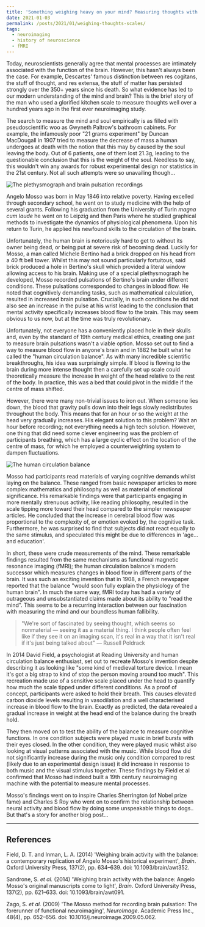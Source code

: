 ```yaml
---
title: 'Something weighing heavy on your mind? Measuring thoughts with a set of scales'
date: 2021-01-03
permalink: /posts/2021/01/weighing-thoughts-scales/
tags:
  - neuroimaging
  - history of neuroscience
  - fMRI
---
```


Today, neuroscientists generally agree that mental processes are intimately associated with the function of the brain. However, this hasn't always been the case. For example, Descartes' famous distinction between res cogitans, the stuff of thought, and res extensa, the stuff of matter has persisted strongly over the 350+ years since his death. So what evidence has led to our modern understanding of the mind and brain? This is the brief story of the man who used a glorified kitchen scale to measure thoughts well over a hundred years ago in the first ever neuroimaging study.

The search to measure the mind and soul empirically is as filled with pseudoscientific woo as Gwyneth Paltrow's bathroom cabinets. For example, the infamously poor "21 grams experiment" by Duncan MacDougall in 1907 tried to measure the decrease of mass a human undergoes at death with the notion that this may by caused by the soul leaving the body. Out of 6 patients, one of them lost 21.3g, leading to the questionable conclusion that this is the weight of the soul. Needless to say, this wouldn't win any awards for robust experimental design nor statistics in the 21st century. Not all such attempts were so unavailing though…

![The plethysmograph and brain pulsation recordings]([https://images.squarespace-cdn.com/content/v1/5fe7869da1da16542b31478d/1609685644260-QI8SIEBV07HBO4A8YSGR/Picture12.png](https://litfl.com/wp-content/uploads/2020/04/Schematic-of-the-plethysmograph-1880.jpeg))

Angelo Mosso was born in May 1846 into relative poverty. Having excelled through secondary school, he went on to study medicine with the help of several grants. Following his graduation from the University of Turin *magna cum laude* he went on to Leipzig and then Paris where he studied graphical methods to investigate the dynamics of physiological phenomena. Upon his return to Turin, he applied his newfound skills to the circulation of the brain. 

Unfortunately, the human brain is notoriously hard to get to without its owner being dead, or being put at severe risk of becoming dead. Luckily for Mosso, a man called Michele Bertino had a brick dropped on his head from a 40 ft bell tower. Whilst this may not sound particularly fortuitous, said brick produced a hole in Bertino's skull which provided a literal window allowing access to his brain. Making use of a special plethysmograph he developed, Mosso recorded pulsations of Bertino's brain under different conditions. These pulsations corresponded to changes in blood flow. He noted that cognitively demanding tasks, such as mathematical calculation, resulted in increased brain pulsation. Crucially, in such conditions he did not also see an increase in the pulse at his wrist leading to the conclusion that mental activity specifically increases blood flow to the brain. This may seem obvious to us now, but at the time was truly revolutionary.

Unfortunately, not everyone has a conveniently placed hole in their skulls and, even by the standard of 19th century medical ethics, creating one just to measure brain pulsations wasn't a viable option. Mosso set out to find a way to measure blood flow in anyone's brain and in 1882 he built what he called the "human circulation balance". As with many incredible scientific breakthroughs, his idea was surprisingly simple. If blood is flowing to the brain during more intense thought then a carefully set up scale could theoretically measure the increase in weight of the head relative to the rest of the body. In practice, this was a bed that could pivot in the middle if the centre of mass shifted. 

However, there were many non-trivial issues to iron out. When someone lies down, the blood that gravity pulls down into their legs slowly redistributes throughout the body. This means that for an hour or so the weight at the head very gradually increases. His elegant solution to this problem? Wait an hour before recording; not everything needs a high tech solution. However, one thing that did need some clever engineering was the problem of participants breathing, which has a large cyclic effect on the location of the centre of mass, for which he employed a counterweighting system to dampen fluctuations.

![The human circulation balance](https://media.npr.org/assets/img/2014/08/16/MossoBalance_custom-4174623e2028b82c18e8d2b0962273a89ef9f7e2.jpg)

Mosso had participants read materials of varying cognitive demands whilst laying on the balance. These ranged from basic newspaper articles to more complex mathematics and philosophy as well as material of emotional significance. His remarkable findings were that participants engaging in more mentally strenuous activity, like reading philosophy, resulted in the scale tipping more toward their head compared to the simpler newspaper articles. He concluded that the increase in cerebral blood flow was proportional to the complexity of, or emotion evoked by, the cognitive task. Furthermore, he was surprised to find that subjects did not react equally to the same stimulus, and speculated this might be due to differences in 'age…and education'. 

In short, these were crude measurements of the mind. These remarkable findings resulted from the same mechanisms as functional magnetic resonance imaging (fMRI); the human circulation balance's modern successor which measures changes in blood flow in different parts of the brain. It was such an exciting invention that in 1908, a French newspaper reported that the balance "would soon fully explain the physiology of the human brain". In much the same way, fMRI today has had a variety of outrageous and unsubstantiated claims made about its ability to "read the mind". This seems to be a recurring interaction between our fascination with measuring the mind and our boundless human fallibility.

> "We're sort of fascinated by seeing thought, which seems so nonmaterial — seeing it as a material thing. I think people often feel like if they see it on an imaging scan, it's real in a way that it isn't real if it's just being talked about" — Russell Poldrack

In 2014 David Field, a psychologist at Reading University and human circulation balance enthusiast, set out to recreate Mosso's invention despite describing it as looking like "some kind of medieval torture device. I mean it's got a big strap to kind of stop the person moving around too much". This recreation made use of a sensitive scale placed under the head to quantify how much the scale tipped under different conditions. As a proof of concept, participants were asked to hold their breath. This causes elevated carbon dioxide levels resulting in vasodilation and a well characterised increase in blood flow to the brain. Exactly as predicted, the data revealed a gradual increase in weight at the head end of the balance during the breath hold.

They then moved on to test the ability of the balance to measure cognitive functions. In one condition subjects were played music in brief bursts with their eyes closed. In the other condition, they were played music whilst also looking at visual patterns associated with the music. While blood flow did not significantly increase during the music only condition compared to rest (likely due to an experimental design issue) it did increase in response to both music and the visual stimulus together. These findings by Field et al confirmed that Mosso had indeed built a 19th century neuroimaging machine with the potential to measure mental processes.

Mosso's findings went on to inspire Charles Sherrington (of Nobel prize fame) and Charles S Roy who went on to confirm the relationship between neural activity and blood flow by doing some unspeakable things to dogs.. But that's a story for another blog post…

---

## References

Field, D. T. and Inman, L. A. (2014) 'Weighing brain activity with the balance: a contemporary replication of Angelo Mosso's historical experiment', *Brain*. Oxford University Press, 137(2), pp. 634–639. doi: 10.1093/brain/awt352.

Sandrone, S. *et al.* (2014) 'Weighing brain activity with the balance: Angelo Mosso's original manuscripts come to light', *Brain*. Oxford University Press, 137(2), pp. 621–633. doi: 10.1093/brain/awt091.

Zago, S. *et al.* (2009) 'The Mosso method for recording brain pulsation: The forerunner of functional neuroimaging', *NeuroImage*. Academic Press Inc., 48(4), pp. 652–656. doi: 10.1016/j.neuroimage.2009.05.062.
